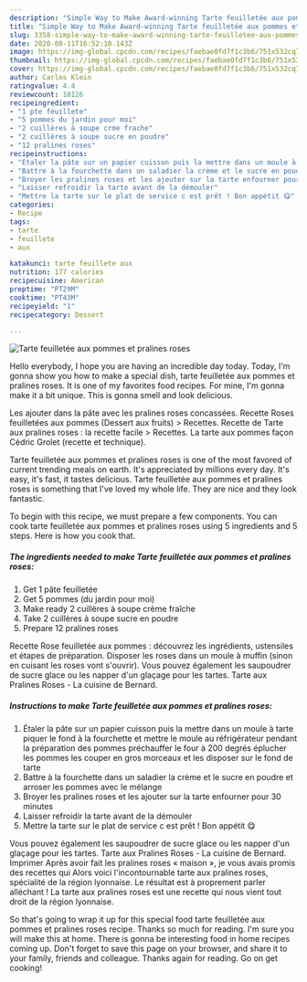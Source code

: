 ```yaml
---
description: "Simple Way to Make Award-winning Tarte feuilletée aux pommes et pralines roses"
title: "Simple Way to Make Award-winning Tarte feuilletée aux pommes et pralines roses"
slug: 3358-simple-way-to-make-award-winning-tarte-feuilletee-aux-pommes-et-pralines-roses
date: 2020-08-11T16:52:10.143Z
image: https://img-global.cpcdn.com/recipes/faebae0fd7f1c3b6/751x532cq70/tarte-feuilletee-aux-pommes-et-pralines-roses-photo-principale-de-la-recette.jpg
thumbnail: https://img-global.cpcdn.com/recipes/faebae0fd7f1c3b6/751x532cq70/tarte-feuilletee-aux-pommes-et-pralines-roses-photo-principale-de-la-recette.jpg
cover: https://img-global.cpcdn.com/recipes/faebae0fd7f1c3b6/751x532cq70/tarte-feuilletee-aux-pommes-et-pralines-roses-photo-principale-de-la-recette.jpg
author: Carlos Klein
ratingvalue: 4.4
reviewcount: 10126
recipeingredient:
- "1 pte feuillete"
- "5 pommes du jardin pour moi"
- "2 cuillères à soupe crme frache"
- "2 cuillères à soupe sucre en poudre"
- "12 pralines roses"
recipeinstructions:
- "Étaler la pâte sur un papier cuisson puis la mettre dans un moule à tarte piquer le fond à la fourchette et mettre le moule au réfrigérateur pendant la préparation des pommes préchauffer le four à 200 degrés éplucher les pommes les couper en gros morceaux et les disposer sur le fond de tarte"
- "Battre à la fourchette dans un saladier la crème et le sucre en poudre et arroser les pommes avec le mélange"
- "Broyer les pralines roses et les ajouter sur la tarte enfourner pour 30 minutes"
- "Laisser refroidir la tarte avant de la démouler"
- "Mettre la tarte sur le plat de service c est prêt ! Bon appétit 😋"
categories:
- Recipe
tags:
- tarte
- feuillete
- aux

katakunci: tarte feuillete aux 
nutrition: 177 calories
recipecuisine: American
preptime: "PT29M"
cooktime: "PT43M"
recipeyield: "1"
recipecategory: Dessert

---
```



![Tarte feuilletée aux pommes et pralines roses](https://img-global.cpcdn.com/recipes/faebae0fd7f1c3b6/751x532cq70/tarte-feuilletee-aux-pommes-et-pralines-roses-photo-principale-de-la-recette.jpg)

Hello everybody, I hope you are having an incredible day today. Today, I'm gonna show you how to make a special dish, tarte feuilletée aux pommes et pralines roses. It is one of my favorites food recipes. For mine, I'm gonna make it a bit unique. This is gonna smell and look delicious.

Les ajouter dans la pâte avec les pralines roses concassées. Recette Roses feuilletées aux pommes (Dessert aux fruits) &gt; Recettes. Recette de Tarte aux pralines roses : la recette facile &gt; Recettes. La tarte aux pommes façon Cédric Grolet (recette et technique).

Tarte feuilletée aux pommes et pralines roses is one of the most favored of current trending meals on earth. It's appreciated by millions every day. It's easy, it's fast, it tastes delicious. Tarte feuilletée aux pommes et pralines roses is something that I've loved my whole life. They are nice and they look fantastic.


To begin with this recipe, we must prepare a few components. You can cook tarte feuilletée aux pommes et pralines roses using 5 ingredients and 5 steps. Here is how you cook that.

<!--inarticleads1-->

##### The ingredients needed to make Tarte feuilletée aux pommes et pralines roses:

1. Get 1 pâte feuilletée
1. Get 5 pommes (du jardin pour moi)
1. Make ready 2 cuillères à soupe crème fraîche
1. Take 2 cuillères à soupe sucre en poudre
1. Prepare 12 pralines roses


Recette Rose feuilletée aux pommes : découvrez les ingrédients, ustensiles et étapes de préparation. Disposer les roses dans un moule à muffin (sinon en cuisant les roses vont s&#39;ouvrir). Vous pouvez également les saupoudrer de sucre glace ou les napper d&#39;un glaçage pour les tartes. Tarte aux Pralines Roses - La cuisine de Bernard. 

<!--inarticleads2-->

##### Instructions to make Tarte feuilletée aux pommes et pralines roses:

1. Étaler la pâte sur un papier cuisson puis la mettre dans un moule à tarte piquer le fond à la fourchette et mettre le moule au réfrigérateur pendant la préparation des pommes préchauffer le four à 200 degrés éplucher les pommes les couper en gros morceaux et les disposer sur le fond de tarte
1. Battre à la fourchette dans un saladier la crème et le sucre en poudre et arroser les pommes avec le mélange
1. Broyer les pralines roses et les ajouter sur la tarte enfourner pour 30 minutes
1. Laisser refroidir la tarte avant de la démouler
1. Mettre la tarte sur le plat de service c est prêt ! Bon appétit 😋


Vous pouvez également les saupoudrer de sucre glace ou les napper d&#39;un glaçage pour les tartes. Tarte aux Pralines Roses - La cuisine de Bernard. Imprimer Après avoir fait les pralines roses « maison », je vous avais promis des recettes qui Alors voici l&#39;incontournable tarte aux pralines roses, spécialité de la région lyonnaise. Le résultat est à proprement parler alléchant ! La tarte aux pralines roses est une recette qui nous vient tout droit de la région lyonnaise. 

So that's going to wrap it up for this special food tarte feuilletée aux pommes et pralines roses recipe. Thanks so much for reading. I'm sure you will make this at home. There is gonna be interesting food in home recipes coming up. Don't forget to save this page on your browser, and share it to your family, friends and colleague. Thanks again for reading. Go on get cooking!
